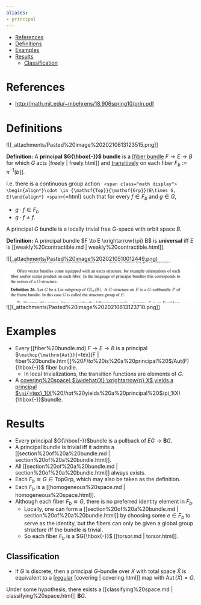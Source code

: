 ```yaml
---
aliases:
- principal
---
```


-   [References](#references)
-   [Definitions](#definitions)
-   [Examples](#examples)
-   [Results](#results)
    -   [Classification](#classification)














# References

-   <http://math.mit.edu/~mbehrens/18.906spring10/prin.pdf>

# Definitions

![[_attachments/Pasted%20image%2020210613123515.png]]

**Definition:** A **principal $G{\hbox{-}}$ bundle** is a [[fiber bundle](fiber%20bundle.md) $F \to E \to B$ for which $G$ acts [freely | freely.html]] and [transitively](transitively) on each fiber $F_b:= \pi^{-1}(b]]$.

I.e. there is a continuous group action `
<span class="math display">
\begin{align*}\cdot \in {\mathsf{Top}}{\mathsf{Grp}}(E\times G, E)\end{align*}
<span>`{=html} such that for every $f \in F_b$ and $g\in G$,

-   $g\cdot f \in F_b$
-   $g\cdot f \neq f$.

A principal $G$ bundle is a locally trivial free $G$-space with orbit space $B$.

**Definition:** A principal bundle $F \to E \xrightarrow{\pi} B$ is **universal** iff $E$ is [[weakly%20contractible.md | weakly%20contractible.html]].

![[_attachments/Pasted%20image%2020210510012449.png) ![](_attachments/Pasted%20image%2020210613123624.png) ![](_attachments/Pasted%20image%2020210613123710.png]]

# Examples

-   Every [[fiber%20bundle.md) $F\to E\to B$ is a principal \$`\mathop{\mathrm{Aut}}`{=tex}(F | fiber%20bundle.html]]%20$F/to%20E/to%20B$%20is%20a%20principal%20$/Aut(F){\hbox{-}}$ fiber bundle.
    -   In local trivializations, the transition functions are elements of $G$.
-   A [covering%20space) $\widehat{X} \xrightarrow{p} X$ yields a principal \$`\pi`{=tex}\_1(X](covering%20space)%20$/hat%20X%20/mapsvia{p}%20X$%20yields%20a%20principal%20$/pi_1(X){\hbox{-}}$bundle.

# Results

-   Every principal $G{\hbox{-}}$bundle is a pullback of $EG \to {\mathbf{B}}G$.
-   A principal bundle is trivial iff it admits a [[section%20of%20a%20bundle.md | section%20of%20a%20bundle.html]].
-   All [[section%20of%20a%20bundle.md | section%20of%20a%20bundle.html]] always exists.
-   Each $F_b \cong G \in \text{TopGrp}$, which may also be taken as the definition.
-   Each $F_b$ is a [[homogeneous%20space.md | homogeneous%20space.html]].
-   Although each fiber $F_b \cong G$, there is no preferred identity element in $F_b$.
    -   Locally, one can form a [[section%20of%20a%20bundle.md | section%20of%20a%20bundle.html]] by choosing some $e\in F_b$ to serve as the identity, but the fibers can only be given a global group structure iff the bundle is trivial.
    -   So each fiber $F_b$ is a $G{\hbox{-}}$ [[torsor.md | torsor.html]].

## Classification

-   If $G$ is discrete, then a principal $G$-bundle over $X$ with total space $\tilde X$ is equivalent to a [[regular](regular) [covering | covering.html]] map with $\mathop{\mathrm{Aut}}(\tilde X) = G$.

Under some hypothesis, there exists a [[classifying%20space.md | classifying%20space.html]] ${\mathbf{B}}G$.

